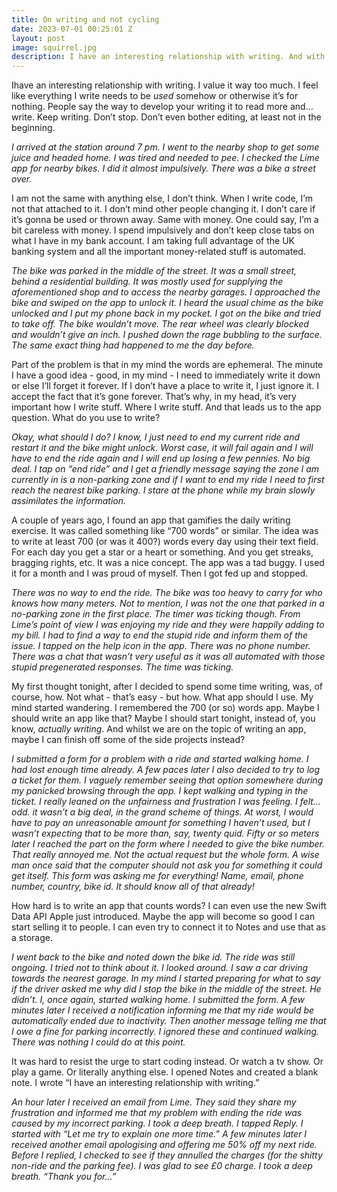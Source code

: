 ```yaml
---
title: On writing and not cycling
date: 2023-07-01 00:25:01 Z
layout: post
image: squirrel.jpg
description: I have an interesting relationship with writing. And with e-bikes.
---
```


<span class="dropcap">I</span>have an interesting relationship with writing. I value it way too much. I feel like everything I write needs to be _used_ somehow or otherwise it’s for nothing. People say the way to develop your writing it to read more and… write. Keep writing. Don’t stop. Don’t even bother editing, at least not in the beginning.

_I arrived at the station around 7 pm. I went to the nearby shop to get some juice and headed home. I was tired and needed to pee. I checked the Lime app for nearby bikes. I did it almost impulsively. There was a bike a street over._

I am not the same with anything else, I don’t think. When I write code, I’m not that attached to it. I don’t mind other people changing it. I don’t care if it’s gonna be used or thrown away. Same with money. One could say, I’m a bit careless with money. I spend impulsively and don’t keep close tabs on what I have in my bank account. I am taking full advantage of the UK banking system and all the important money-related stuff is automated.

_The bike was parked in the middle of the street. It was a small street, behind a residential building. It was mostly used for supplying the aforementioned shop and to access the nearby garages. I approached the bike and swiped on the app to unlock it. I heard the usual chime as the bike unlocked and I put my phone back in my pocket. I got on the bike and tried to take off. The bike wouldn’t move. The rear wheel was clearly blocked and wouldn’t give an inch. I pushed down the rage bubbling to the surface. The same exact thing had happened to me the day before._

Part of the problem is that in my mind the words are ephemeral. The minute I have a good idea - good, in my mind - I need to immediately write it down or else I’ll forget it forever. If I don’t have a place to write it, I just ignore it. I accept the fact that it’s gone forever. That’s why, in my head, it’s very important how I write stuff. Where I write stuff. And that leads us to the app question. What do you use to write?

_Okay, what should I do? I know, I just need to end my current ride and restart it and the bike might unlock. Worst case, it will fail again and I will have to end the ride again and I will end up losing a few pennies. No big deal. I tap on “end ride” and I get a friendly message saying the zone I am currently in is a non-parking zone and if I want to end my ride I need to first reach the nearest bike parking. I stare at the phone while my brain slowly assimilates the information._

A couple of years ago, I found an app that gamifies the daily writing exercise. It was called something like “700 words” or similar. The idea was to write at least 700 (or was it 400?) words every day using their text field. For each day you get a star or a heart or something. And you get streaks, bragging rights, etc. It was a nice concept. The app was a tad buggy. I used it for a month and I was proud of myself. Then I got fed up and stopped.

_There was no way to end the ride. The bike was too heavy to carry for who knows how many meters. Not to mention, I was not the one that parked in a no-parking zone in the first place. The timer was ticking though. From Lime’s point of view I was enjoying my ride and they were happily adding to my bill. I had to find a way to end the stupid ride and inform them of the issue. I tapped on the help icon in the app. There was no phone number. There was a chat that wasn’t very useful as it was all automated with those stupid pregenerated responses. The time was ticking._

My first thought tonight, after I decided to spend some time writing, was, of course, how. Not what - that’s easy - but how. What app should I use. My mind started wandering. I remembered the 700 (or so) words app. Maybe I should write an app like that? Maybe I should start tonight, instead of, you know, _actually writing_. And whilst we are on the topic of writing an app, maybe I can finish off some of the side projects instead?

_I submitted a form for a problem with a ride and started walking home. I had lost enough time already. A few paces later I also decided to try to log a ticket for them. I vaguely remember seeing that option somewhere during my panicked browsing through the app. I kept walking and typing in the ticket. I really leaned on the unfairness and frustration I was feeling. I felt… odd. it wasn’t a big deal, in the grand scheme of things. At worst, I would have to pay an unreasonable amount for something I haven’t used, but I wasn’t expecting that to be more than, say, twenty quid. Fifty or so meters later I reached the part on the form where I needed to give the bike number. That really annoyed me. Not the actual request but the whole form. A wise man once said that the computer should not ask you for something it could get itself. This form was asking me for *everything*! Name, email, phone number, country, bike id. It should know all of that already!_

How hard is to write an app that counts words? I can even use the new Swift Data API Apple just introduced. Maybe the app will become so good I can start selling it to people. I can even try to connect it to Notes and use that as a storage.

_I went back to the bike and noted down the bike id. The ride was still ongoing. I tried not to think about it. I looked around. I saw a car driving towards the nearest garage. In my mind I started preparing for what to say if the driver asked me why did I stop the bike in the middle of the street. He didn’t. I, once again, started walking home. I submitted the form. A few minutes later I received a notification informing me that my ride would be automatically ended due to inactivity. Then another message telling me that I owe a fine for parking incorrectly. I ignored these and continued walking. There was nothing I could do at this point._

It was hard to resist the urge to start coding instead. Or watch a tv show. Or play a game. Or literally anything else. I opened Notes and created a blank note. I wrote “I have an interesting relationship with writing.”

_An hour later I received an email from Lime. They said they share my frustration and informed me that my problem with ending the ride was caused by my incorrect parking. I took a deep breath. I tapped Reply. I started with “Let me try to explain one more time.”_
_A few minutes later I received another email apologising and offering me 50% off my next ride. Before I replied, I checked to see if they annulled the charges (for the shitty non-ride and the parking fee). I was glad to see £0 charge. I took a deep breath. “Thank you for...”_
